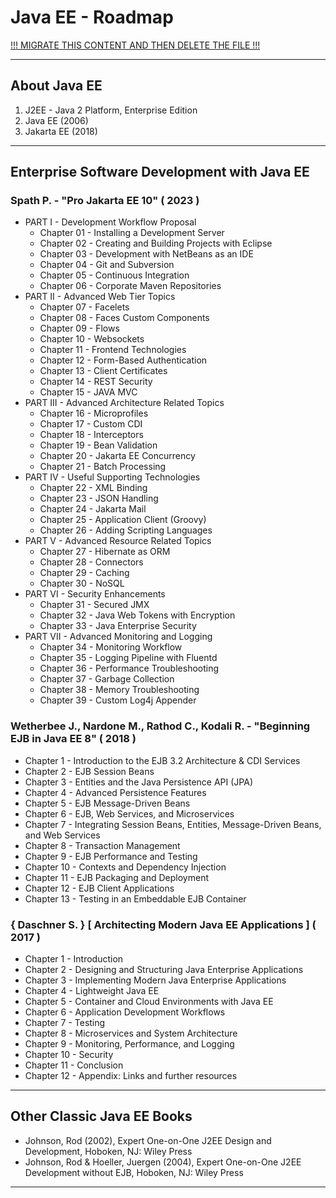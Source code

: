 # Java EE - Roadmap

[!!! MIGRATE THIS CONTENT AND THEN DELETE THE FILE !!!]()

---

## About Java EE

1. J2EE - Java 2 Platform, Enterprise Edition
2. Java EE (2006)
3. Jakarta EE (2018)

---

## Enterprise Software Development with Java EE

### Spath P. - "Pro Jakarta EE 10" ( 2023 )

* PART I - Development Workflow Proposal
  * Chapter 01 - Installing a Development Server
  * Chapter 02 - Creating and Building Projects with Eclipse
  * Chapter 03 - Development with NetBeans as an IDE
  * Chapter 04 - Git and Subversion
  * Chapter 05 - Continuous Integration
  * Chapter 06 - Corporate Maven Repositories
* PART II - Advanced Web Tier Topics
  * Chapter 07 - Facelets
  * Chapter 08 - Faces Custom Components
  * Chapter 09 - Flows
  * Chapter 10 - Websockets
  * Chapter 11 - Frontend Technologies
  * Chapter 12 - Form-Based Authentication
  * Chapter 13 - Client Certificates
  * Chapter 14 - REST Security
  * Chapter 15 - JAVA MVC
* PART III - Advanced Architecture Related Topics
  * Chapter 16 - Microprofiles
  * Chapter 17 - Custom CDI
  * Chapter 18 - Interceptors
  * Chapter 19 - Bean Validation
  * Chapter 20 - Jakarta EE Concurrency
  * Chapter 21 - Batch Processing
* PART IV - Useful Supporting Technologies
  * Chapter 22 - XML Binding
  * Chapter 23 - JSON Handling
  * Chapter 24 - Jakarta Mail
  * Chapter 25 - Application Client (Groovy)
  * Chapter 26 - Adding Scripting Languages
* PART V - Advanced Resource Related Topics
  * Chapter 27 - Hibernate as ORM
  * Chapter 28 - Connectors
  * Chapter 29 - Caching
  * Chapter 30 - NoSQL
* PART VI - Security Enhancements
  * Chapter 31 - Secured JMX
  * Chapter 32 - Java Web Tokens with Encryption
  * Chapter 33 - Java Enterprise Security
* PART VII - Advanced Monitoring and Logging
  * Chapter 34 - Monitoring Workflow
  * Chapter 35 - Logging Pipeline with Fluentd
  * Chapter 36 - Performance Troubleshooting
  * Chapter 37 - Garbage Collection
  * Chapter 38 - Memory Troubleshooting
  * Chapter 39 - Custom Log4j Appender

### Wetherbee J., Nardone M., Rathod C., Kodali R. - "Beginning EJB in Java EE 8" ( 2018 )

* Chapter 1 - Introduction to the EJB 3.2 Architecture & CDI Services
* Chapter 2 - EJB Session Beans
* Chapter 3 - Entities and the Java Persistence API (JPA)
* Chapter 4 - Advanced Persistence Features
* Chapter 5 - EJB Message-Driven Beans
* Chapter 6 - EJB, Web Services, and Microservices
* Chapter 7 - Integrating Session Beans, Entities, Message-Driven Beans, and Web Services
* Chapter 8 - Transaction Management
* Chapter 9 - EJB Performance and Testing
* Chapter 10 - Contexts and Dependency Injection
* Chapter 11 - EJB Packaging and Deployment
* Chapter 12 - EJB Client Applications
* Chapter 13 - Testing in an Embeddable EJB Container

### { Daschner S. } [ Architecting Modern Java EE Applications ] ( 2017 )

* Chapter 1 - Introduction
* Chapter 2 - Designing and Structuring Java Enterprise Applications
* Chapter 3 - Implementing Modern Java Enterprise Applications
* Chapter 4 - Lightweight Java EE
* Chapter 5 - Container and Cloud Environments with Java EE
* Chapter 6 - Application Development Workflows
* Chapter 7 - Testing
* Chapter 8 - Microservices and System Architecture
* Chapter 9 - Monitoring, Performance, and Logging
* Chapter 10 - Security
* Chapter 11 - Conclusion
* Chapter 12 - Appendix: Links and further resources

---

## Other Classic Java EE Books

* Johnson, Rod (2002), Expert One-on-One J2EE Design and Development, Hoboken, NJ: Wiley Press
* Johnson, Rod & Hoeller, Juergen (2004), Expert One-on-One J2EE Development without EJB, Hoboken, NJ: Wiley Press

---
